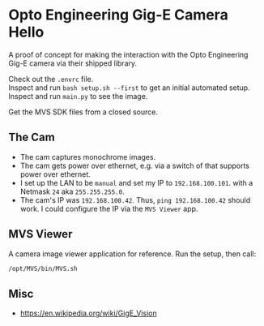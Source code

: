 # Opto Engineering Gig-E Camera Hello
A proof of concept for making the interaction with the Opto Engineering Gig-E camera via their
shipped library.

Check out the `.envrc` file.  
Inspect and run `bash setup.sh --first` to get an initial automated setup.  
Inspect and run `main.py` to see the image.  

Get the MVS SDK files from a closed source.

## The Cam
- The cam captures monochrome images.
- The cam gets power over ethernet, e.g. via a switch of that supports power over ethernet.
- I set up the LAN to be `manual` and set my IP to `192.168.100.101`. with a Netmask `24` aka
  `255.255.255.0`.
- The cam's IP was `192.168.100.42`. Thus, `ping 192.168.100.42` should work. I could configure the
  IP via the `MVS Viewer` app.


## MVS Viewer
A camera image viewer application for reference. Run the setup, then call:
```bash
/opt/MVS/bin/MVS.sh
```


## Misc
- https://en.wikipedia.org/wiki/GigE_Vision

